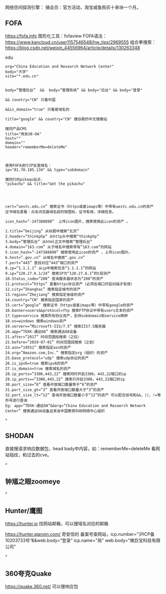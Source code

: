 网络空间探测引擎：
搞会员：官方活动，淘宝咸鱼购买十来块一个月。
## **FOFA**
<https://fofa.info>
图形化工具：fofaview
FOFA语法：<https://www.kancloud.cn/user1157546548/hw_tips/2969555>
组合拳搜索：<https://blog.csdn.net/weixin_44556964/article/details/130263348>

edu
```
org="China Education and Research Network Center"
body="大学"
site="*.edu.cn"
```
```

body=”管理后台”  &&  body=”管理系统” && body="后台" && body="登录"

&& country="CN" 只看中国

&&is_domain="true" 只看是域名的

title="google" && country="CN" 搜谷歌的中文镜像站

搜同产品CMS
title="用友U8-OA" 
host=""
domain=""
header="rememberMe=deleteMe"



使用FOFA进行IP反查域名：
ip="81.70.185.134" && type="subdomain"

搜同行的pikaqu站点·
"pikachu" && title="Get the pikachu"




cert=”uestc.edu.cn” 搜索证书（https或者imaps等）中带有uestc.edu.cn的资产 
证书域名查看：点击浏览器域名前的锁图标，证书有效，详细信息。

icon_hash=”-247388890”  上传icon图片，搜索使用此icon的资产 。
```



```
1.title=”beijing” 从标题中搜索“北京”
2.header=”thinkphp” 从http头中搜索“thinkphp”
3.body=”管理后台” 从html正文中搜索“管理后台” 
4.domain=”163.com” 从子域名中搜索带有“163.com”的网站 
5.icon_hash=”-247388890” 搜索使用此icon的资产 ，上传icon图片。
6.host=”.gov.cn” 从域名中搜索“.gov.cn” 
7.port=”443” 查找对应“443”端口的资产 
8.ip=”1.1.1.1” 从ip中搜索包含“1.1.1.1”的网站 
9.ip=”120.27.6.1/24” 搜索IP为“120.27.6.1”的C段资产 
10.Status_code=”200” 查询服务器状态为“200”的资产 
11.protocol=”https” 查看https协议资产（必须在端口开启扫描才有效） 
12.city=”Shanghai” 搜索指定城市的资产 
13.region=”Zhejiang” 搜索指定省级的资产 
14.country=”CN" 搜索指定国家的资产 
15.cert=”google” 搜索证书（https或者imaps等）中带有google的资产 
16.banner=users&&protocol=ftp 搜索FTP协议中带有users文本的资产 
17.type=service 搜索所有协议资产，支持subdomain和service两种 
18.os=windows 搜索windows资产 
19.server==”Microsoft-IIS/7.5” 搜索IIS7.5服务器 
20.app=“TDXK-通达OA” 搜索通达OA设备 
21.after=”2017” 时间范围段搜索（之后） 
22.before=”2019-07-01” 时间范围段搜索（之前） 
23.asn=”19551” 搜索指定asn的资产 
24.org=”Amazon.com,Inc.” 搜索指定org（组织）的资产 
25.base_protocol="udp" 搜索udp协议的资产 
26.is_ipv6=true 搜索ipv6的资产 
27.is_domain=true 搜索域名的资产 
28.ip_ports=”3306,443,22” 搜索同时开启3306，443,22端口的ip 
29.ip_ports==”3306,443,22” 搜索只开启3306，443,22端口的ip 
30.port_size=”6” 查看开放端口数量等于“6”的资产 
31.port_size_gt=”3” 查看开放端口数量大于“3”的资产 
32.port_size_lt=”12” 查询开放端口数量小于“12”的资产 可以配合括号和&&，||，!=等符号进行查询 
Eg: app=”TDXK-通达OA”&&org=”China Education and Resaerch Network Center” 搜索通达OA设备且来自中国教育科研网络中心组织
```

^
## **SHODAN**
直接搜请求响应数据包，head bady中内容，如：rememberMe=deleteMe
看网站指纹，和过去的cve。

^
## **钟馗之眼zoomeye**

^
## **Hunter/鹰图**
<https://hunter.io>   找网站邮箱，可以搜域名对应的邮箱

<https://hunter.qianxin.com/> 奇安信的
备案号查网站，icp.number="沪ICP备10203733号“&&web.body=”登录"
icp.name="局"
web.body="微巨宝科技有限公司"


^
## **360夸克Quake**
<https://quake.360.net/>
可以搜响应包